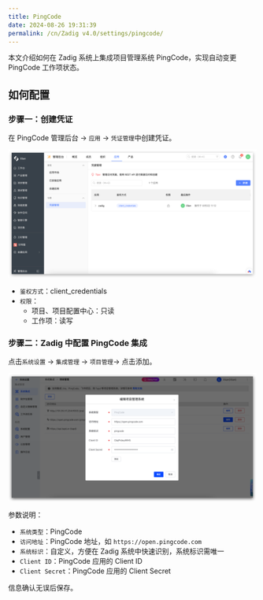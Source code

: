 ```yaml
---
title: PingCode
date: 2024-08-26 19:31:39
permalink: /cn/Zadig v4.0/settings/pingcode/
---
```


本文介绍如何在 Zadig 系统上集成项目管理系统 PingCode，实现自动变更 PingCode 工作项状态。

## 如何配置

### 步骤一：创建凭证

在 PingCode 管理后台 -> `应用` -> `凭证管理`中创建凭证。

![PingCode](../../../../_images/pingcode_1.png)

- `鉴权方式`：client_credentials
- `权限`：
    - 项目、项目配置中心：只读
    - 工作项：读写

### 步骤二：Zadig 中配置 PingCode 集成

点击`系统设置` -> `集成管理`  -> `项目管理`-> 点击添加。

![PingCode](../../../../_images/pingcode_2.png)

参数说明：
- `系统类型`：PingCode
- `访问地址`：PingCode 地址，如 `https://open.pingcode.com`
- `系统标识`：自定义，方便在 Zadig 系统中快速识别，系统标识需唯一
- `Client ID`：PingCode 应用的 Client ID
- `Client Secret`：PingCode 应用的 Client Secret

信息确认无误后保存。
